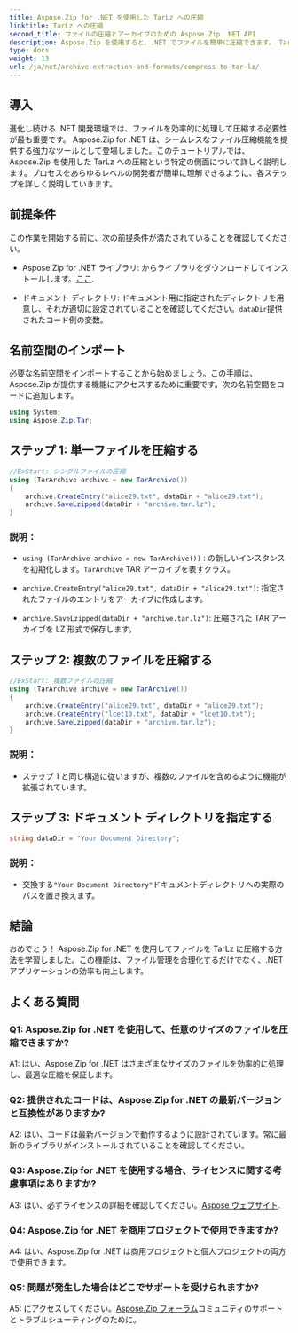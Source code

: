 ```yaml
---
title: Aspose.Zip for .NET を使用した TarLz への圧縮
linktitle: TarLz への圧縮
second_title: ファイルの圧縮とアーカイブのための Aspose.Zip .NET API
description: Aspose.Zip を使用すると、.NET でファイルを簡単に圧縮できます。 TarLz アーカイブの作成方法を段階的に学習します。
type: docs
weight: 13
url: /ja/net/archive-extraction-and-formats/compress-to-tar-lz/
---
```

## 導入

進化し続ける .NET 開発環境では、ファイルを効率的に処理して圧縮する必要性が最も重要です。 Aspose.Zip for .NET は、シームレスなファイル圧縮機能を提供する強力なツールとして登場しました。このチュートリアルでは、Aspose.Zip を使用した TarLz への圧縮という特定の側面について詳しく説明します。プロセスをあらゆるレベルの開発者が簡単に理解できるように、各ステップを詳しく説明していきます。

## 前提条件

この作業を開始する前に、次の前提条件が満たされていることを確認してください。

-  Aspose.Zip for .NET ライブラリ: からライブラリをダウンロードしてインストールします。[ここ](https://releases.aspose.com/zip/net/).

- ドキュメント ディレクトリ: ドキュメント用に指定されたディレクトリを用意し、それが適切に設定されていることを確認してください。`dataDir`提供されたコード例の変数。

## 名前空間のインポート

必要な名前空間をインポートすることから始めましょう。この手順は、Aspose.Zip が提供する機能にアクセスするために重要です。次の名前空間をコードに追加します。

```csharp
using System;
using Aspose.Zip.Tar;
```

## ステップ 1: 単一ファイルを圧縮する

```csharp
//ExStart: シングルファイルの圧縮
using (TarArchive archive = new TarArchive())
{
    archive.CreateEntry("alice29.txt", dataDir + "alice29.txt");
    archive.SaveLzipped(dataDir + "archive.tar.lz");
}
```

### 説明：

- `using (TarArchive archive = new TarArchive())` : の新しいインスタンスを初期化します。`TarArchive` TAR アーカイブを表すクラス。

- `archive.CreateEntry("alice29.txt", dataDir + "alice29.txt")`: 指定されたファイルのエントリをアーカイブに作成します。

- `archive.SaveLzipped(dataDir + "archive.tar.lz")`: 圧縮された TAR アーカイブを LZ 形式で保存します。

## ステップ 2: 複数のファイルを圧縮する

```csharp
//ExStart: 複数ファイルの圧縮
using (TarArchive archive = new TarArchive())
{
    archive.CreateEntry("alice29.txt", dataDir + "alice29.txt");
    archive.CreateEntry("lcet10.txt", dataDir + "lcet10.txt");
    archive.SaveLzipped(dataDir + "archive.tar.lz");
}
```

### 説明：

- ステップ 1 と同じ構造に従いますが、複数のファイルを含めるように機能が拡張されています。

## ステップ 3: ドキュメント ディレクトリを指定する


```csharp
string dataDir = "Your Document Directory";
```

### 説明：

- 交換する`"Your Document Directory"`ドキュメントディレクトリへの実際のパスを置き換えます。

## 結論

おめでとう！ Aspose.Zip for .NET を使用してファイルを TarLz に圧縮する方法を学習しました。この機能は、ファイル管理を合理化するだけでなく、.NET アプリケーションの効率も向上します。

## よくある質問

### Q1: Aspose.Zip for .NET を使用して、任意のサイズのファイルを圧縮できますか?

A1: はい、Aspose.Zip for .NET はさまざまなサイズのファイルを効率的に処理し、最適な圧縮を保証します。

### Q2: 提供されたコードは、Aspose.Zip for .NET の最新バージョンと互換性がありますか?

A2: はい、コードは最新バージョンで動作するように設計されています。常に最新のライブラリがインストールされていることを確認してください。

### Q3: Aspose.Zip for .NET を使用する場合、ライセンスに関する考慮事項はありますか?

 A3: はい、必ずライセンスの詳細を確認してください。[Aspose ウェブサイト](https://purchase.aspose.com/buy).

### Q4: Aspose.Zip for .NET を商用プロジェクトで使用できますか?

A4: はい、Aspose.Zip for .NET は商用プロジェクトと個人プロジェクトの両方で使用できます。

### Q5: 問題が発生した場合はどこでサポートを受けられますか?

 A5: にアクセスしてください。[Aspose.Zip フォーラム](https://forum.aspose.com/c/zip/37)コミュニティのサポートとトラブルシューティングのために。